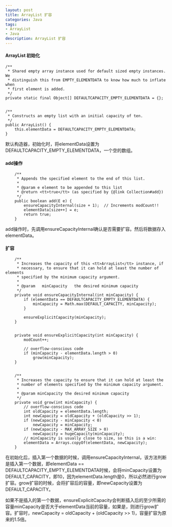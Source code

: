 ```yaml
---
layout: post
title: ArrayList 扩容
categories: Java
tags:
- ArrayList
- Java
description: ArrayList 扩容
---
```


#### ArrayList 初始化

```
/**
 * Shared empty array instance used for default sized empty instances. We
 * distinguish this from EMPTY_ELEMENTDATA to know how much to inflate when
 * first element is added.
 */
private static final Object[] DEFAULTCAPACITY_EMPTY_ELEMENTDATA = {};


/**
 * Constructs an empty list with an initial capacity of ten.
 */
public ArrayList() {
    this.elementData = DEFAULTCAPACITY_EMPTY_ELEMENTDATA;
}
```

默认构造器，初始化时，将elementData设置为DEFAULTCAPACITY_EMPTY_ELEMENTDATA，一个空的数组。

#### add操作

```
    /**
     * Appends the specified element to the end of this list.
     *
     * @param e element to be appended to this list
     * @return <tt>true</tt> (as specified by {@link Collection#add})
     */
    public boolean add(E e) {
        ensureCapacityInternal(size + 1);  // Increments modCount!!
        elementData[size++] = e;
        return true;
    }
```

add操作时，先调用ensureCapacityInternal确认是否需要扩容。然后将数据存入elementData。

#### 扩容

```
    /**
     * Increases the capacity of this <tt>ArrayList</tt> instance, if
     * necessary, to ensure that it can hold at least the number of elements
     * specified by the minimum capacity argument.
     *
     * @param   minCapacity   the desired minimum capacity
     */
    private void ensureCapacityInternal(int minCapacity) {
        if (elementData == DEFAULTCAPACITY_EMPTY_ELEMENTDATA) {
            minCapacity = Math.max(DEFAULT_CAPACITY, minCapacity);
        }

        ensureExplicitCapacity(minCapacity);
    }
    
    
    private void ensureExplicitCapacity(int minCapacity) {
        modCount++;

        // overflow-conscious code
        if (minCapacity - elementData.length > 0)
            grow(minCapacity);
    }
    
    
    /**
     * Increases the capacity to ensure that it can hold at least the
     * number of elements specified by the minimum capacity argument.
     *
     * @param minCapacity the desired minimum capacity
     */
    private void grow(int minCapacity) {
        // overflow-conscious code
        int oldCapacity = elementData.length;
        int newCapacity = oldCapacity + (oldCapacity >> 1);
        if (newCapacity - minCapacity < 0)
            newCapacity = minCapacity;
        if (newCapacity - MAX_ARRAY_SIZE > 0)
            newCapacity = hugeCapacity(minCapacity);
        // minCapacity is usually close to size, so this is a win:
        elementData = Arrays.copyOf(elementData, newCapacity);
    }
```

在初始化后，插入第一个数据的时候，调用ensureCapacityInternal，该方法判断是插入第一个数据，即elementData == DEFAULTCAPACITY_EMPTY_ELEMENTDATA时候，会将minCapacity设置为DEFAULT_CAPACITY，即10，因为elementData.length是0，所以必然进行grow扩容。grow扩容的时候，会将扩容后的容量，即newCapacity设置为DEFAULT_CAPACITY。

如果不是插入的第一个数据，ensureExplicitCapacity会判断插入后的至少所需的容量minCapacity是否大于elementData当前的容量，如果是，则进行grow扩容。扩容时，newCapacity = oldCapacity + (oldCapacity >> 1)，容量扩容为原来的1.5倍。